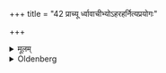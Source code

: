 +++
title = "42 प्राच्यू र्ध्वावाचीभ्योऽहरहर्नित्यप्रयोगः"

+++

<details><summary>मूलम्</summary>

प्राच्यू र्ध्वावाचीभ्योऽहरहर्नित्यप्रयोगः ४२
</details>

<details><summary>Oldenberg</summary>

42. To the east, upwards, and downwards this should be done constantly, day by day.
</details>

